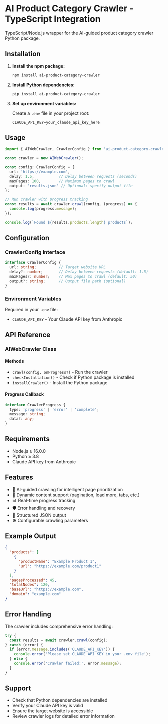 # AI Product Category Crawler - TypeScript Integration

TypeScript/Node.js wrapper for the AI-guided product category crawler Python package.

## Installation

1. **Install the npm package:**
   ```bash
   npm install ai-product-category-crawler
   ```

2. **Install Python dependencies:**
   ```bash
   pip install ai-product-category-crawler
   ```

3. **Set up environment variables:**

   Create a `.env` file in your project root:
   ```env
   CLAUDE_API_KEY=your_claude_api_key_here
   ```

## Usage

```typescript
import { AIWebCrawler, CrawlerConfig } from 'ai-product-category-crawler';

const crawler = new AIWebCrawler();

const config: CrawlerConfig = {
  url: 'https://example.com',
  delay: 1.5,           // Delay between requests (seconds)
  maxPages: 100,        // Maximum pages to crawl
  output: 'results.json' // Optional: specify output file
};

// Run crawler with progress tracking
const results = await crawler.crawl(config, (progress) => {
  console.log(progress.message);
});

console.log(`Found ${results.products.length} products`);
```

## Configuration

### CrawlerConfig Interface

```typescript
interface CrawlerConfig {
  url: string;          // Target website URL
  delay?: number;       // Delay between requests (default: 1.5)
  maxPages?: number;    // Max pages to crawl (default: 50)
  output?: string;      // Output file path (optional)
}
```

### Environment Variables

Required in your `.env` file:
- `CLAUDE_API_KEY` - Your Claude API key from Anthropic

## API Reference

### AIWebCrawler Class

#### Methods

- `crawl(config, onProgress?)` - Run the crawler
- `checkInstallation()` - Check if Python package is installed
- `installCrawler()` - Install the Python package

#### Progress Callback

```typescript
interface CrawlerProgress {
  type: 'progress' | 'error' | 'complete';
  message: string;
  data?: any;
}
```

## Requirements

- Node.js ≥ 16.0.0
- Python ≥ 3.8
- Claude API key from Anthropic

## Features

- 🤖 AI-guided crawling for intelligent page prioritization
- 🔄 Dynamic content support (pagination, load more, tabs, etc.)
- 📊 Real-time progress tracking
- 🛡️ Error handling and recovery
- 📁 Structured JSON output
- ⚙️ Configurable crawling parameters

## Example Output

```json
{
  "products": [
    {
      "productName": "Example Product 1",
      "url": "https://example.com/product1"
    }
  ],
  "pagesProcessed": 45,
  "totalNodes": 120,
  "baseUrl": "https://example.com",
  "domain": "example.com"
}
```

## Error Handling

The crawler includes comprehensive error handling:

```typescript
try {
  const results = await crawler.crawl(config);
} catch (error) {
  if (error.message.includes('CLAUDE_API_KEY')) {
    console.error('Please set CLAUDE_API_KEY in your .env file');
  } else {
    console.error('Crawler failed:', error.message);
  }
}
```

## Support

- Check that Python dependencies are installed
- Verify your Claude API key is valid
- Ensure the target website is accessible
- Review crawler logs for detailed error information